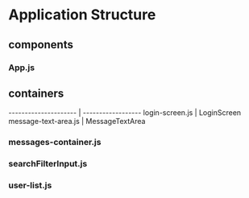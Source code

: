 # Application Structure

## components
### App.js

## containers
--------------------- | ------------------
login-screen.js | LoginScreen
message-text-area.js | MessageTextArea
### messages-container.js
### searchFilterInput.js
### user-list.js
